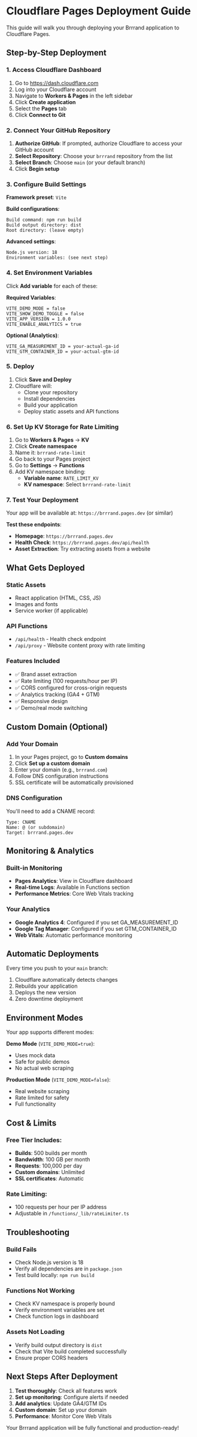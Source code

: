 # Cloudflare Pages Deployment Guide

This guide will walk you through deploying your Brrrand application to Cloudflare Pages.

## Step-by-Step Deployment

### 1. Access Cloudflare Dashboard
1. Go to https://dash.cloudflare.com
2. Log into your Cloudflare account
3. Navigate to **Workers & Pages** in the left sidebar
4. Click **Create application**
5. Select the **Pages** tab
6. Click **Connect to Git**

### 2. Connect Your GitHub Repository
1. **Authorize GitHub**: If prompted, authorize Cloudflare to access your GitHub account
2. **Select Repository**: Choose your `brrrand` repository from the list
3. **Select Branch**: Choose `main` (or your default branch)
4. Click **Begin setup**

### 3. Configure Build Settings

**Framework preset**: `Vite`

**Build configurations**:
```
Build command: npm run build
Build output directory: dist
Root directory: (leave empty)
```

**Advanced settings**:
```
Node.js version: 18
Environment variables: (see next step)
```

### 4. Set Environment Variables

Click **Add variable** for each of these:

**Required Variables**:
```
VITE_DEMO_MODE = false
VITE_SHOW_DEMO_TOGGLE = false
VITE_APP_VERSION = 1.0.0
VITE_ENABLE_ANALYTICS = true
```

**Optional (Analytics)**:
```
VITE_GA_MEASUREMENT_ID = your-actual-ga-id
VITE_GTM_CONTAINER_ID = your-actual-gtm-id
```

### 5. Deploy
1. Click **Save and Deploy**
2. Cloudflare will:
   - Clone your repository
   - Install dependencies
   - Build your application
   - Deploy static assets and API functions

### 6. Set Up KV Storage for Rate Limiting

1. Go to **Workers & Pages** → **KV**
2. Click **Create namespace**
3. Name it: `brrrand-rate-limit`
4. Go back to your Pages project
5. Go to **Settings** → **Functions**
6. Add KV namespace binding:
   - **Variable name**: `RATE_LIMIT_KV`
   - **KV namespace**: Select `brrrand-rate-limit`

### 7. Test Your Deployment

Your app will be available at: `https://brrrand.pages.dev` (or similar)

**Test these endpoints**:
- **Homepage**: `https://brrrand.pages.dev`
- **Health Check**: `https://brrrand.pages.dev/api/health`
- **Asset Extraction**: Try extracting assets from a website

## What Gets Deployed

### Static Assets
- React application (HTML, CSS, JS)
- Images and fonts
- Service worker (if applicable)

### API Functions
- `/api/health` - Health check endpoint
- `/api/proxy` - Website content proxy with rate limiting

### Features Included
- ✅ Brand asset extraction
- ✅ Rate limiting (100 requests/hour per IP)
- ✅ CORS configured for cross-origin requests
- ✅ Analytics tracking (GA4 + GTM)
- ✅ Responsive design
- ✅ Demo/real mode switching

## Custom Domain (Optional)

### Add Your Domain
1. In your Pages project, go to **Custom domains**
2. Click **Set up a custom domain**
3. Enter your domain (e.g., `brrrand.com`)
4. Follow DNS configuration instructions
5. SSL certificate will be automatically provisioned

### DNS Configuration
You'll need to add a CNAME record:
```
Type: CNAME
Name: @ (or subdomain)
Target: brrrand.pages.dev
```

## Monitoring & Analytics

### Built-in Monitoring
- **Pages Analytics**: View in Cloudflare dashboard
- **Real-time Logs**: Available in Functions section
- **Performance Metrics**: Core Web Vitals tracking

### Your Analytics
- **Google Analytics 4**: Configured if you set GA_MEASUREMENT_ID
- **Google Tag Manager**: Configured if you set GTM_CONTAINER_ID
- **Web Vitals**: Automatic performance monitoring

## Automatic Deployments

Every time you push to your `main` branch:
1. Cloudflare automatically detects changes
2. Rebuilds your application
3. Deploys the new version
4. Zero downtime deployment

## Environment Modes

Your app supports different modes:

**Demo Mode** (`VITE_DEMO_MODE=true`):
- Uses mock data
- Safe for public demos
- No actual web scraping

**Production Mode** (`VITE_DEMO_MODE=false`):
- Real website scraping
- Rate limited for safety
- Full functionality

## Cost & Limits

### Free Tier Includes:
- **Builds**: 500 builds per month
- **Bandwidth**: 100 GB per month
- **Requests**: 100,000 per day
- **Custom domains**: Unlimited
- **SSL certificates**: Automatic

### Rate Limiting:
- 100 requests per hour per IP address
- Adjustable in `/functions/_lib/rateLimiter.ts`

## Troubleshooting

### Build Fails
- Check Node.js version is 18
- Verify all dependencies are in `package.json`
- Test build locally: `npm run build`

### Functions Not Working
- Check KV namespace is properly bound
- Verify environment variables are set
- Check function logs in dashboard

### Assets Not Loading
- Verify build output directory is `dist`
- Check that Vite build completed successfully
- Ensure proper CORS headers

## Next Steps After Deployment

1. **Test thoroughly**: Check all features work
2. **Set up monitoring**: Configure alerts if needed
3. **Add analytics**: Update GA4/GTM IDs
4. **Custom domain**: Set up your domain
5. **Performance**: Monitor Core Web Vitals

Your Brrrand application will be fully functional and production-ready!
